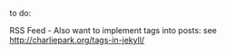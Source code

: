 to do: 

RSS Feed - 
Also want to implement tags into posts: see http://charliepark.org/tags-in-jekyll/